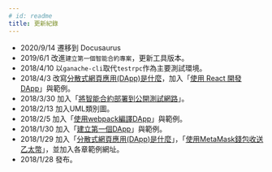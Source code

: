 ```yaml
---
# id: readme
title: 更新紀錄
---
```


* 2020/9/14 遷移到 Docusaurus
* 2019/6/1 改進`建立第一個智能合約專案`，更新工具版本。
* 2018/4/10 以`ganache-cli`取代`testrpc`作為主要測試環境。
* 2018/4/3 改寫[分散式網頁應用(DApp)是什麼](what-is-dapp)，加入「[使用 React 開發 DApp](dapp-with-create-react-app)」與範例。
* 2018/3/30 加入「[將智能合約部署到公開測試網路](deploy-to-testnet)」。
* 2018/2/13 加入UML類別圖。
* 2018/2/5 加入「[使用webpack編譯DApp](dapp_with_webpack)」與範例。
* 2018/1/30 加入「[建立第一個DApp](create-first-dapp)」與範例。
* 2018/1/29 加入「[分散式網頁應用(DApp)是什麼](what-is-dapp)」，「[使用MetaMask錢包收送乙太幣](howto-send-ether-from-wallet)」，並加入各章範例網址。
* 2018/1/28 發布。
